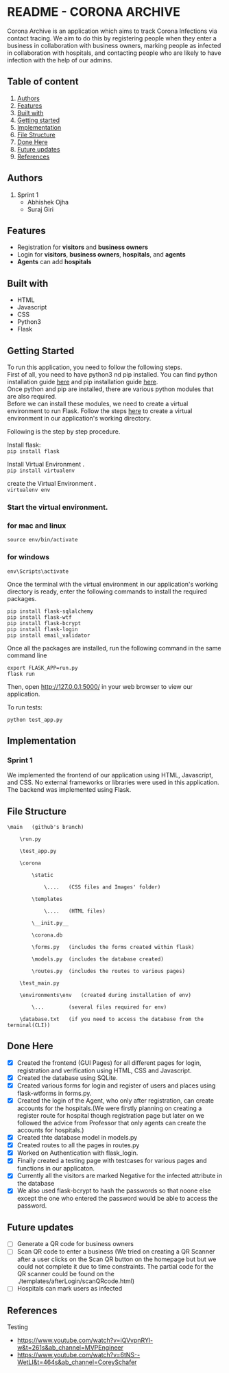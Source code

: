 # README - CORONA ARCHIVE
Corona Archive is an application which aims to track Corona Infections via contact tracing. We aim to do this by registering people when they enter a business in collaboration with business owners, marking people as infected in collaboration with hospitals, and contacting people who are likely to have infection with the help of our admins. 


## Table of content
1. [Authors](#a)
2. [Features](#f)
3. [Built with](#bw)
4. [Getting started](#gs)
5. [Implementation](#i)
6. [File Structure](#fs)
7. [Done Here](#dh)
8. [Future updates](#fu)
9. [References](#r)

## <a name="a">Authors</a>
1. Sprint 1
    * Abhishek Ojha
    * Suraj Giri

## <a name="f">Features</a>
- Registration for **visitors** and **business owners**
- Login for **visitors**, **business owners**, **hospitals**, and **agents**
- **Agents** can add **hospitals**


## <a name="bw">Built with</a>
* HTML
* Javascript
* CSS
* Python3
* Flask

## <a name="gs">Getting Started</a>
To run this application, you need to follow the following steps.\
First of all, you need to have python3 nd pip installed. You can find python installation guide [here](https://www.python.org/downloads/) and pip installation guide [here](https://pip.pypa.io/en/stable/installation/). \
Once python and pip are installed, there are various python modules that are also required. \
Before we can install these modules, we need to create a virtual environment to run Flask. Follow the steps [here](https://flask.palletsprojects.com/en/2.0.x/installation/) to create a virtual environment in our application's working directory. <br>

Following is the step by step procedure. <br>

Install flask: <br>
    ```pip install flask```

Install Virtual Environment .\
    ```pip install virtualenv```

create the Virtual Environment .\
    ```virtualenv env```

### Start the virtual environment.
### for mac and linux
    
    source env/bin/activate

### for windows

    env\Scripts\activate 

Once the terminal with the virtual environment in our application's working directory is ready, enter the following commands to install the required packages.

    pip install flask-sqlalchemy
    pip install flask-wtf
    pip install flask-bcrypt
    pip install flask-login
    pip install email_validator



Once all the packages are installed, run the following command in the same command line

    export FLASK_APP=run.py
    flask run

Then, open http://127.0.0.1:5000/ in your web browser to view our application.

To run tests:

    python test_app.py

## <a name="i">Implementation</a>
### Sprint 1
We implemented the frontend of our application using HTML, Javascript, and CSS. No external frameworks or libraries were used in this application. The backend was implemented using Flask.

## <a name="fs">File Structure</a>
	\main 	(github's branch)
	
		\run.py

        \test_app.py
		
		\corona
		
			\static
			
				\....	(CSS files and Images' folder)
			
			\templates
			
				\....	(HTML files)	
			
			\__init.py__	
			
			\corona.db
			
			\forms.py	(includes the forms created within flask)
			
			\models.py	(includes the database created)
			
			\routes.py	(includes the routes to various pages)
		
		\test_main.py
		
		\environments\env	(created during installation of env)
		
			\...		(several files required for env)    
		
		\database.txt   (if you need to access the database from the terminal(CLI))
			
## <a name="dh">Done Here</a>
- [x] Created the frontend (GUI Pages) for all different pages for login, registration and verification using HTML, CSS and Javascript.
- [x] Created the database using SQLite.
- [x] Created various forms for login and register of users and places using flask-wtforms in forms.py.
- [x] Created the login of the Agent, who only after registration, can create accounts for the hospitals.(We were firstly planning on creating a  register route for hospital though registration page but later on we followed the advice from Professor that only agents can create the accounts for hospitals.)
- [x] Created thte database model in models.py
- [x] Created routes to all the pages in routes.py
- [x] Worked on Authentication with flask_login.
- [x] Finally created a testing page with testcases for various pages and functions in our applicaton.
- [x] Currently all the visitors are marked Negative for the infected attribute in the database
- [x] We also used flask-bcrypt to hash the passwords so that noone else except the one who entered the password would be able to access the password.

## <a name="fu">Future updates</a>
- [ ] Generate a QR code for business owners
- [ ] Scan QR code to enter a business (We tried on creating a QR Scanner after a user clicks on the Scan QR button on the homepage but but we could not complete it due to time constraints. The partial code for the QR scanner could be found on the ./templates/afterLogin/scanQRcode.html)
- [ ] Hospitals can mark users as infected

## <a name="r">References</a>
Testing
- https://www.youtube.com/watch?v=iQVvpnRYl-w&t=261s&ab_channel=MVPEngineer
- https://www.youtube.com/watch?v=6tNS--WetLI&t=464s&ab_channel=CoreySchafer

